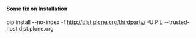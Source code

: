 #### Some fix on Installation
pip install --no-index -f http://dist.plone.org/thirdparty/ -U PIL --trusted-host dist.plone.org


#### 
